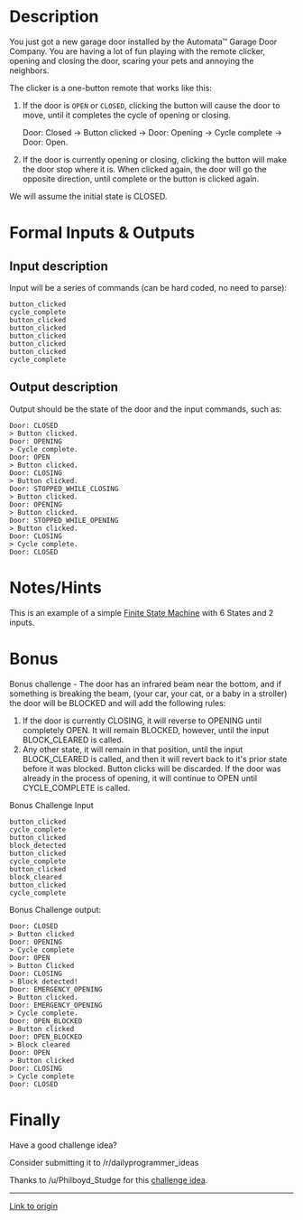 # Description

 You just got a new garage door installed by the Automata&#8482; Garage Door Company. You are having a lot of fun playing with the remote clicker, opening and closing the door, scaring your pets and annoying the neighbors.

The clicker is a one-button remote that works like this:

1. If the door is `OPEN` or `CLOSED`, clicking the button will cause the door to move, until it completes the cycle of opening or closing. 

    Door: Closed -> Button clicked -> Door: Opening -> Cycle complete -> Door: Open.

2. If the door is currently opening or closing, clicking the button will make the door stop where it is. When clicked again, the door will go the opposite direction, until complete or the button is clicked again.

We will assume the initial state is CLOSED.

# Formal Inputs &amp; Outputs

## Input description

Input will be a series of commands (can be hard coded, no need to parse):

    button_clicked
    cycle_complete
    button_clicked
    button_clicked
    button_clicked
    button_clicked
    button_clicked
    cycle_complete

## Output description

Output should be the state of the door and the input commands, such as:

    Door: CLOSED
    > Button clicked.
    Door: OPENING
    > Cycle complete.
    Door: OPEN
    > Button clicked.
    Door: CLOSING
    > Button clicked.
    Door: STOPPED_WHILE_CLOSING
    > Button clicked.
    Door: OPENING
    > Button clicked.
    Door: STOPPED_WHILE_OPENING
    > Button clicked.
    Door: CLOSING
    > Cycle complete.
    Door: CLOSED

# Notes/Hints

This is an example of a simple [Finite State Machine](https://en.wikipedia.org/wiki/Finite-state_machine) with 6 States and 2 inputs.

# Bonus

Bonus challenge - The door has an infrared beam near the bottom, and if something is breaking the beam, (your car, your cat, or a baby in a stroller) the door will be BLOCKED and will add the following rules:

1. If the door is currently CLOSING, it will reverse to OPENING until completely OPEN. It will remain BLOCKED, however, until the input BLOCK_CLEARED is called.
2. Any other state, it will remain in that position, until the input BLOCK_CLEARED is called, and then it will revert back to it's prior state before it was blocked. Button clicks will be discarded. If the door was already in the process of opening, it will continue to OPEN until CYCLE_COMPLETE is called.

Bonus Challenge Input

    button_clicked
    cycle_complete
    button_clicked
    block_detected
    button_clicked
    cycle_complete
    button_clicked
    block_cleared
    button_clicked
    cycle_complete
    
Bonus Challenge output:

    Door: CLOSED
    > Button clicked
    Door: OPENING
    > Cycle complete
    Door: OPEN
    > Button Clicked
    Door: CLOSING
    > Block detected!
    Door: EMERGENCY_OPENING
    > Button clicked.
    Door: EMERGENCY_OPENING
    > Cycle complete.
    Door: OPEN_BLOCKED
    > Button clicked
    Door: OPEN_BLOCKED
    > Block cleared
    Door: OPEN
    > Button clicked
    Door: CLOSING
    > Cycle complete
    Door: CLOSED
    
    

# Finally

Have a good challenge idea?

Consider submitting it to /r/dailyprogrammer_ideas

Thanks to /u/Philboyd_Studge for this [challenge idea](https://www.reddit.com/r/dailyprogrammer_ideas/comments/3sggs4/easy_garage_door_opener/).

---

[Link to origin](https://www.reddit.com/r/dailyprogrammer/4cb7eh)